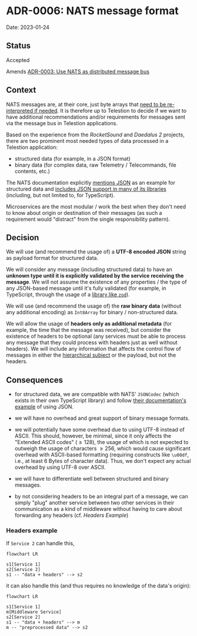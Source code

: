 # ADR-0006: NATS message format

Date: 2023-01-24

## Status

Accepted

Amends [ADR-0003: Use NATS as distributed message bus](0003-use-nats-as-distributed-message-bus.md)

## Context
<!-- The issue that is motivating this decision and any context that influences or constrains the decision. -->

NATS messages are, at their core, just byte arrays that [need to be re-interpreted if needed](https://docs.nats.io/using-nats/developer/receiving/structure). It is therefore up to Telestion to decide if we want to have additional recommendations and/or requirements for messages sent via the message bus in Telestion applications.

Based on the experience from the *RocketSound* and *Daedalus 2* projects, there are two prominent most needed types of data processed in a Telestion application:

- structured data (for example, in a JSON format)
- binary data (for complex data, raw Telemetry / Telecommands, file contents, etc.)

The NATS documentation explicitly [mentions JSON](https://docs.nats.io/using-nats/developer/receiving/structure) as an example for structured data and [includes JSON support in many of its libraries](https://github.com/nats-io/nats.deno/blob/cefcd4cee9108708fbaed9a0cf7860fdfdc1f0d3/nats-base-client/codec.ts#L56) (including, but not limited to, for TypeScript).

Microservices are the most modular / work the best when they don't need to know about origin or destination of their messages (as such a requirement would "distract" from the single responsibility pattern).

## Decision
<!-- The change that we're proposing or have agreed to implement. -->

We will use (and recommend the usage of) a **UTF-8 encoded JSON** string as payload format for structured data.

We will consider any message (including structured data) to have an **unknown type until it is explicitly validated by the service receiving the message**. We will not assume the existence of any properties / the type of any JSON-based message until it's fully validated (for example, in TypeScript, through the usage of a [library like `zod`](https://github.com/colinhacks/zod)).

We will use (and recommend the usage of) the **raw binary data** (without any additional encoding) as `Int8Array` for binary / non-structured data.

We will allow the usage of **headers only as additional metadata** (for example, the time that the message was received), but consider the existence of headers to be optional (any services must be able to process any message that they could process with headers just as well without headers). We will include any information that affects the control flow of messages in either the [hierarchical subject](https://docs.nats.io/nats-concepts/subjects#subject-hierarchies) or the payload, but not the headers.

## Consequences
<!-- What becomes easier, or more difficult to do and any risks introduced by the change that will need to be mitigated? -->

- for structured data, we are compatible with NATS' `JSONCodec` (which exists in their own TypeScript library) and follow [their documentation's example](https://docs.nats.io/using-nats/developer/receiving/structure) of using JSON.

- we will have no overhead and great support of binary message formats.

- we will potentially have some overhead due to using UTF-8 instead of ASCII. This should, however, be minimal, since it only affects the "Extended ASCII codes" ($\geq 128$), the usage of which is not expected to outweigh the usage of characters $\geq 256$, which would cause significant overhead with ASCII-based formatting (requiring constructs like `\u00df`, i.e., at least 6 Bytes of character data). Thus, we don't expect any actual overhead by using UTF-8 over ASCII.

- we will have to differentiate well between structured and binary messages.

- by not considering headers to be an integral part of a message, we can simply "plug" another service between two other services in their communication as a kind of middleware without having to care about forwarding any headers (cf. *Headers Example*)
  

### Headers example

If `Service 2` can handle this,

```mermaid
flowchart LR

s1[Service 1]
s2[Service 2]
s1 -- "data + headers" --> s2
```

it can also handle this (and thus requires no knowledge of the data's origin):

```mermaid
flowchart LR

s1[Service 1]
m[Middleware Service]
s2[Service 2]
s1 -- "data + headers" --> m
m -- "preprocessed data" --> s2
```

